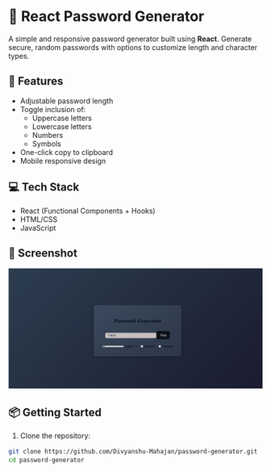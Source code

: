 # 🔐 React Password Generator

A simple and responsive password generator built using **React**. Generate secure, random passwords with options to customize length and character types.

## 🚀 Features

- Adjustable password length
- Toggle inclusion of:
  - Uppercase letters
  - Lowercase letters
  - Numbers
  - Symbols
- One-click copy to clipboard
- Mobile responsive design

## 💻 Tech Stack

- React (Functional Components + Hooks)
- HTML/CSS
- JavaScript

## 📸 Screenshot

![Password generator](./src/components/assets/Password%20generator.png)


## 📦 Getting Started

1. Clone the repository:

```bash
git clone https://github.com/Divyanshu-Mahajan/password-generator.git
cd password-generator

```